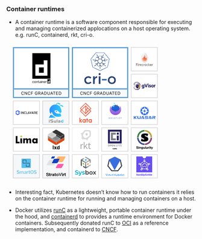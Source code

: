 
### Container runtimes

* A container runtime is a software component responsible for executing and managing containerized applocations on a host operating system. e.g. runC, containerd, rkt, cri-o.

![Scan results](./assets/container_runtimes.png)

* Interesting fact, Kubernetes doesn’t know how to run containers it relies on the container runtime for running and managing containers on a host.

* Docker utilizes [runC](https://github.com/opencontainers/runc) as a lightweight, portable container runtime under the hood, and [containerd](https://containerd.io/) to provides a runtime environment for Docker containers.
Subsequently donated runC to [OCI](https://opencontainers.org/about/overview/) as a reference implementation, and containerd to [CNCF](https://www.cncf.io/projects/containerd/).